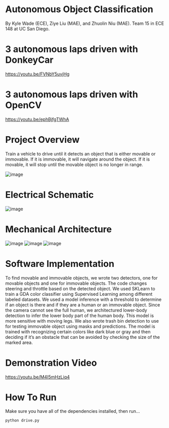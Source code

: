 # Autonomous Object Classification

By Kyle Wade (ECE), Ziye Liu (MAE), and Zhuolin Niu (MAE). Team 15 in ECE 148 at UC San Diego.

# 3 autonomous laps driven with DonkeyCar

https://youtu.be/FVNbY5uvjHg

# 3 autonomous laps driven with OpenCV

https://youtu.be/ephBjfgTWhA

# Project Overview 

Train a vehicle to drive until it detects an object that is either movable or immovable. If it is immovable, it will navigate around the object. If it is movable, it will stop until the movable object is no longer in range.

![image](https://user-images.githubusercontent.com/59634395/207244675-022f54e1-1556-47b2-bb5b-98217dabb3b0.png)

# Electrical Schematic

![image](https://user-images.githubusercontent.com/59634395/207242946-bb10e014-676c-411b-b30b-95ce3fc1ac43.png)

# Mechanical Architecture

![image](https://user-images.githubusercontent.com/59634395/207244818-06fce14b-50aa-4358-9635-0933b3fe7b17.png)
![image](https://user-images.githubusercontent.com/59634395/207244869-3c7f0ef0-7008-4579-9187-efbad4ac7f68.png)
![image](https://user-images.githubusercontent.com/59634395/207244952-d64b235d-5281-41d7-9483-23dca541e885.png)

# Software Implementation

To find movable and immovable objects, we wrote two detectors, one for movable objects and one for immovable objects. The code changes steering and throttle based on the detected object. We used SKLearn to train a GDA color classifier using Supervised Learning among different labeled datasets. We used a model inference with a threshold to determine if an object is there and if they are a human or an immovable object. Since the camera cannot see the full human, we architectured lower-body detection to infer the lower body part of the human body. This model is more sensitive with moving legs. We also wrote trash bin detection to use for testing immovable object using masks and predictions. The model is trained with recognizing certain colors like dark blue or gray and then deciding if it’s an obstacle that can be avoided by checking the size of the marked area.

# Demonstration Video

https://youtu.be/M4I5mHzLiq4

# How To Run

Make sure you have all of the dependencies installed, then run...

`python drive.py`
